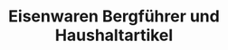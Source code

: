 ---
title: "Eisenwaren Bergführer und Haushaltartikel"
url: /grindelwald/eisenwaren-bergfuehrer-und-haushaltartikel/
shop: Eisenwaren
---